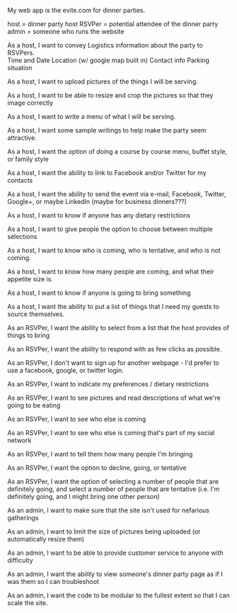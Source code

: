 My web app is the evite.com for dinner parties.

host = dinner party host
RSVPer = potential attendee of the dinner party
admin = someone who runs the website

As a host, I want to convey Logistics information about the party to RSVPers.  
	Time and Date
	Location (w/ google map built in)
	Contact info
	Parking situation

As a host, I want to upload pictures of the things I will be serving.

As a host, I want to be able to resize and crop the pictures so that they image correctly

As a host, I want to write a menu of what I will be serving.

As a host, I want some sample writings to help make the party seem attractive.

As a host, I want the option of doing a course by course menu, buffet style, or family style

As a host, I want the ability to link to Facebook and/or Twitter for my contacts

As a host, I want the ability to send the event via e-mail, Facebook, Twitter, Google+, or maybe LinkedIn (maybe for business dinners???)

As a host, I want to know if anyone has any dietary restrictions

As a host, I want to give people the option to choose between multiple selections

As a host, I want to know who is coming, who is tentative, and who is not coming.

As a host, I want to know how many people are coming, and what their appetite size is.

As a host, I want to know if anyone is going to bring something

As a host, I want the ability to put a list of things that I need my guests to source themselves.

As an RSVPer, I want the ability to select from a list that the host provides of things to bring

As an RSVPer, I want the ability to respond with as few clicks as possible.

As an RSVPer, I don't want to sign up for another webpage - I'd prefer to use a facebook, google, or twitter login.

As an RSVPer, I want to indicate my preferences / dietary restrictions

As an RSVPer, I want to see pictures and read descriptions of what we're going to be eating

As an RSVPer, I want to see who else is coming

As an RSVPer, I want to see who else is coming that's part of my social network

As an RSVPer, I want to tell them how many people I'm bringing

As an RSVPer, I want the option to decline, going, or tentative

As an RSVPer, I want the option of selecting a number of people that are definitely going, and select a number of people that are tentative (i.e. I'm definitely going, and I might bring one other person)

As an admin, I want to make sure that the site isn't used for nefarious gatherings

As an admin, I want to limit the size of pictures being uploaded (or automatically resize them)

As an admin, I want to be able to provide customer service to anyone with difficulty

As an admin, I want the ability to view someone's dinner party page as if I was them so I can troubleshoot

As an admin, I want the code to be modular to the fullest extent so that I can scale the site.